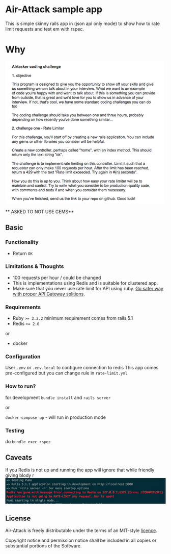 # Air-Attack sample app

This is simple skinny rails app in (json api only mode) to show how to rate limit requests and test em with rspec.

# Why

![RED notification](screenshots/challenge_description.png?raw=true)

 ** ASKED TO NOT USE GEMS**

## Basic

### Functionality

* Return `OK`

### Limitations & Thoughts

* 100 requests per hour / could be changed
* This is implementations using Redis and is suitable for clustered app.
* Make sure that you never use rate limit for API using ruby. [Go safer way with proper API Gateway solitions](https://www.nginx.com/blog/microservices-api-gateways-part-1-why-an-api-gateway).


### Requirements

* Ruby `>= 2.2.2` minimum requirement comes from rails 5.1
* Redis `>= 2.0`

or

* docker

### Configuration

User `.env` or `.env.local` to configure connection to redis
This app comes pre-configured but you can change rule in `rate-limit.yml`

### How to run?

for development `bundle install` and `rails server`

or

`docker-compose up` - will run in production mode

### Testing

do `bundle exec rspec`

## Caveats

If you Redis is not up and running the app will ignore that while friendly giving blody r
![RED notification](screenshots/dead_redis.png?raw=true)

## License

Air-Attack is freely distributable under the
terms of an MIT-style [licence](https://github.com/noma4i/air-attack/blob/master/licence.txt).

Copyright notice and permission notice shall be included in all
copies or substantial portions of the Software.
